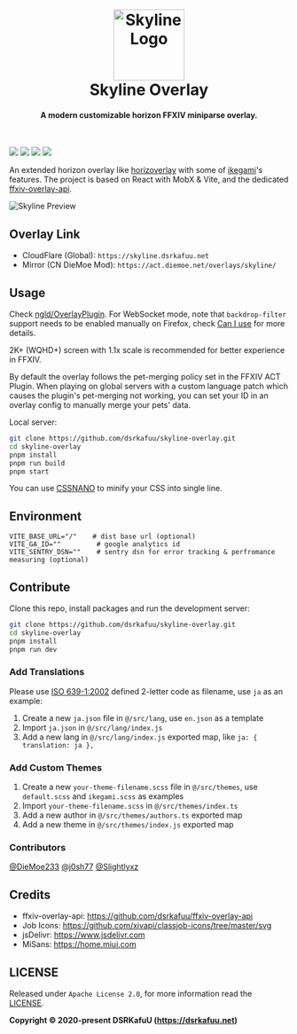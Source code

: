 <h1 align="center">
  <img src="https://raw.githubusercontent.com/dsrkafuu/skyline-overlay/main/assets/logo.svg" alt="Skyline Logo" width="128" /><br />
  Skyline Overlay
  <br />
</h1>

<h4 align="center">A modern customizable horizon FFXIV miniparse overlay.</h4>
<br />

![](https://img.shields.io/github/package-json/v/dsrkafuu/skyline-overlay)
![](https://img.shields.io/badge/ffxiv-endwalker-orange)
[![](https://img.shields.io/github/license/dsrkafuu/skyline-overlay)](https://github.com/dsrkafuu/skyline-overlay/blob/main/LICENSE)
[![](https://img.shields.io/lgtm/grade/javascript/github/dsrkafuu/skyline-overlay)](https://lgtm.com/projects/g/dsrkafuu/skyline-overlay/context:javascript)

An extended horizon overlay like [horizoverlay](https://github.com/bsides/horizoverlay/) with some of [ikegami](https://github.com/hibiyasleep/ikegami)'s features. The project is based on React with MobX & Vite, and the dedicated [ffxiv-overlay-api](https://github.com/dsrkafuu/ffxiv-overlay-api).

<img align="center" src="https://raw.githubusercontent.com/dsrkafuu/skyline-overlay/main/assets/preview-en-v3.jpg" alt="Skyline Preview" />

## Overlay Link

- CloudFlare (Global): `https://skyline.dsrkafuu.net`
- Mirror (CN DieMoe Mod): `https://act.diemoe.net/overlays/skyline/`

## Usage

Check [ngld/OverlayPlugin](https://github.com/ngld/OverlayPlugin). For WebSocket mode, note that `backdrop-filter` support needs to be enabled manually on Firefox, check [Can I use](https://caniuse.com/css-backdrop-filter) for more details.

2K+ (WQHD+) screen with 1.1x scale is recommended for better experience in FFXIV.

By default the overlay follows the pet-merging policy set in the FFXIV ACT Plugin. When playing on global servers with a custom language patch which causes the plugin's pet-merging not working, you can set your ID in an overlay config to manually merge your pets' data.

Local server:

```bash
git clone https://github.com/dsrkafuu/skyline-overlay.git
cd skyline-overlay
pnpm install
pnpm run build
pnpm start
```

You can use [CSSNANO](https://cssnano.co/playground/) to minify your CSS into single line.

<!-- ## Support

Some of my projects is using the CDN provided by jsDelivr whose ICP license was unexpectedly lost in 2021-12, which **may** causes slow connections in mainland China. Replacing the CDN will not be considered since it **works well in other regions** and its the best free CDN I've ever used. Ref: <https://github.com/jsdelivr/jsdelivr/issues/18348#issuecomment-997777996>. -->

## Environment

```
VITE_BASE_URL="/"    # dist base url (optional)
VITE_GA_ID=""         # google analytics id
VITE_SENTRY_DSN=""    # sentry dsn for error tracking & perfromance measuring (optional)
```

## Contribute

Clone this repo, install packages and run the development server:

```bash
git clone https://github.com/dsrkafuu/skyline-overlay.git
cd skyline-overlay
pnpm install
pnpm run dev
```

### Add Translations

Please use [ISO 639-1:2002](https://en.wikipedia.org/wiki/List_of_ISO_639-1_codes) defined 2-letter code as filename, use `ja` as an example:

1. Create a new `ja.json` file in `@/src/lang`, use `en.json` as a template
2. Import `ja.json` in `@/src/lang/index.js`
3. Add a new lang in `@/src/lang/index.js` exported map, like `ja: { translation: ja },`

### Add Custom Themes

1. Create a new `your-theme-filename.scss` file in `@/src/themes`, use `default.scss` and `ikegami.scss` as examples
2. Import `your-theme-filename.scss` in `@/src/themes/index.ts`
3. Add a new author in `@/src/themes/authors.ts` exported map
4. Add a new theme in `@/src/themes/index.js` exported map

### Contributors

[@DieMoe233](https://github.com/DieMoe233)
[@j0sh77](https://github.com/j0sh77)
[@Slightlyxz](https://github.com/Slightlyxz)

## Credits

- ffxiv-overlay-api: <https://github.com/dsrkafuu/ffxiv-overlay-api>
- Job Icons: <https://github.com/xivapi/classjob-icons/tree/master/svg>
- jsDelivr: <https://www.jsdelivr.com>
- MiSans: <https://home.miui.com>

## LICENSE

Released under `Apache License 2.0`, for more information read the [LICENSE](https://github.com/dsrkafuu/skyline-overlay/blob/main/LICENSE).

**Copyright © 2020-present DSRKafuU (<https://dsrkafuu.net>)**

